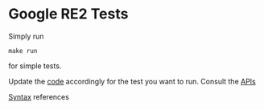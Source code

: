 # Google RE2 Tests

Simply run

```
make run
```

for simple tests.

Update the [code](https://github.com/cloudymoma/re2test/blob/master/re2test.cpp) accordingly for the test you want to run. Consult the [APIs](https://github.com/google/re2/wiki/CplusplusAPI)

[Syntax](https://github.com/google/re2/wiki/Syntax) references